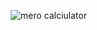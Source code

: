 ![mero calciulator](https://user-images.githubusercontent.com/78842522/115868597-6ac25800-a45c-11eb-8eee-e042ff4a7de4.PNG)

